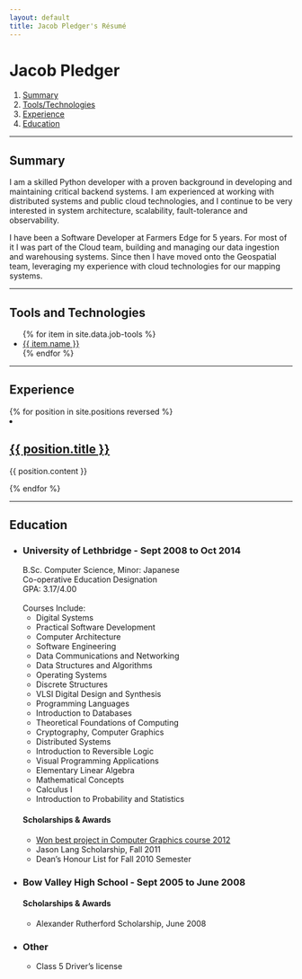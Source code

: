 ```yaml
---
layout: default
title: Jacob Pledger's Résumé
---
```


# Jacob Pledger

<section class="toc">
<ol class="resume-toc">
<li><a href="#summary">Summary</a></li>
<li><a href="#tools">Tools/Technologies</a></li>
<li><a href="#experience">Experience</a></li>
<li><a href="#education">Education</a></li>
</ol>
</section>

---

<section class="summary">
<h2 id="summary">Summary</h2>
<p>
I am a skilled Python developer with a proven background in developing and maintaining critical backend systems. I am experienced at working with distributed systems and public cloud technologies, and I continue to be very interested in system architecture, scalability, fault-tolerance and observability.
</p>
<p>
I have been a Software Developer at Farmers Edge for 5 years. For most of it I was part of the Cloud team, building and managing our data ingestion and warehousing systems. Since then I have moved onto the Geospatial team, leveraging my experience with cloud technologies for our mapping systems.
</p>
</section>

---

<section class="tools">
<h2 id="tools">Tools and Technologies</h2>
<ul class="tool-list">
{% for item in site.data.job-tools %}
<li><a href="{{ item.link }}">{{ item.name }}</a></li>
{% endfor %}
</ul>
</section>

---

<section class="work-experience">
<h2 id="experience">Experience</h2>
{% for position in site.positions reversed %}
<li>
<h2><a href="{{ post.url }}">{{ position.title }}</a></h2>
<p>{{ position.content }}</p>
</li>
{% endfor %}
</section>

---


<section class="education">
<h2 id="education">Education</h2>
<ul class="education-list">
<li>
<h3>University of Lethbridge - Sept 2008 to Oct 2014</h3>
B.Sc. Computer Science, Minor: Japanese<br>
Co-operative Education Designation<br>
GPA: 3.17/4.00<br>
<br>
Courses Include:
<ul class="courses-list">
<li>Digital Systems</li>
<li>Practical Software Development</li>
<li>Computer Architecture</li>
<li>Software Engineering</li>
<li>Data Communications and Networking</li>
<li>Data Structures and Algorithms</li>
<li>Operating Systems</li>
<li>Discrete Structures</li>
<li>VLSI Digital Design and Synthesis</li>
<li>Programming Languages</li>
<li>Introduction to Databases</li>
<li>Theoretical Foundations of Computing</li>
<li>Cryptography, Computer Graphics</li>
<li>Distributed Systems</li>
<li>Introduction to Reversible Logic</li>
<li>Visual Programming Applications</li>
<li>Elementary Linear Algebra</li>
<li>Mathematical Concepts</li>
<li>Calculus I</li>
<li>Introduction to Probability and Statistics</li>
</ul>
<h4>Scholarships & Awards</h4>
<ul class="award-list">
<li><a href="http://www.cs.uleth.ca/~wismath/spring12/">Won best project in Computer Graphics course 2012</a></li>
<li>Jason Lang Scholarship, Fall 2011</li>
<li>Dean’s Honour List for Fall 2010 Semester</li>
</ul>
</li>
<li>
<h3>Bow Valley High School - Sept 2005 to June 2008</h3>
<h4> Scholarships & Awards</h4>
<ul class="award-list">
<li>Alexander Rutherford Scholarship, June 2008</li>
</ul>
</li>
<li>
<h3>Other</h3>
<ul>
<li>Class 5 Driver’s license</li>
</ul>
</li>
</ul>

</section>
